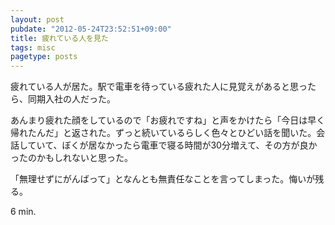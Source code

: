 ```yaml
---
layout: post
pubdate: "2012-05-24T23:52:51+09:00"
title: 疲れている人を見た
tags: misc
pagetype: posts
---
```

疲れている人が居た。駅で電車を待っている疲れた人に見覚えがあると思ったら、同期入社の人だった。

あんまり疲れた顔をしているので「お疲れですね」と声をかけたら「今日は早く帰れたんだ」と返された。ずっと続いているらしく色々とひどい話を聞いた。会話していて、ぼくが居なかったら電車で寝る時間が30分増えて、その方が良かったのかもしれないと思った。

「無理せずにがんばって」となんとも無責任なことを言ってしまった。悔いが残る。

6 min.
